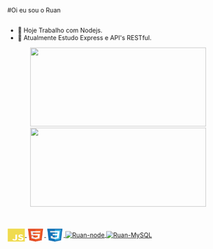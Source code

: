#Oi eu sou o Ruan

##
- 🔭 Hoje Trabalho com Nodejs.
- 🌱 Atualmente Estudo Express e API's RESTful.

<div align="center">
  <a href="https://www.linkedin.com/in/ruan-costa-souza/">
  <img height="180em" width="400em" src="https://github-readme-stats.vercel.app/api?username=RuanCostaDeSouza&show_icons=true&theme=dark&include_all_commits=true&count_private=true"/>
  <img height="180em" width="400em" src="https://github-readme-stats.vercel.app/api/top-langs/?username=RuanCostaDeSouza&layout=compact&langs_count=7&theme=dark"/>
</div>
  
  ##
<div style="display: inline_block"><br>
  <img align="center" alt="Ruan-Js" height="30" width="40" src="https://raw.githubusercontent.com/devicons/devicon/master/icons/javascript/javascript-plain.svg">
  <img align="center" alt="Ruan-HTML" height="30" width="40" src="https://raw.githubusercontent.com/devicons/devicon/master/icons/html5/html5-original.svg">
  <img align="center" alt="Ruan-CSS" height="30" width="40" src="https://raw.githubusercontent.com/devicons/devicon/master/icons/css3/css3-original.svg">
  <img align="center" alt="Ruan-node" height="30" width="40" src="https://cdn.jsdelivr.net/gh/devicons/devicon/icons/nodejs/nodejs-original.svg" />
  <img align="center" alt="Ruan-MySQL" height="30" width="40" src="https://cdn.jsdelivr.net/gh/devicons/devicon/icons/mysql/mysql-original.svg" />
</div>
  
